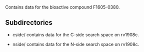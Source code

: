 Contains data for the bioactive compound F1605-0380.

## Subdirectories

- cside/ contains data for the C-side search space on rv1908c.

- nside/ contains data for the N-side search space on rv1908c.

